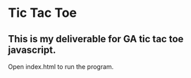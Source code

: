 # Tic Tac Toe

## This is my deliverable for GA tic tac toe javascript.

Open index.html to run the program.